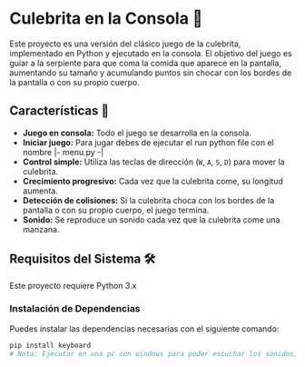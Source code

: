 # Culebrita en la Consola 🐍

Este proyecto es una versión del clásico juego de la culebrita, implementado en Python y ejecutado en la consola. El objetivo del juego es guiar a la serpiente para que coma la comida que aparece en la pantalla, aumentando su tamaño y acumulando puntos sin chocar con los bordes de la pantalla o con su propio cuerpo.

## Características 🚀

- **Juego en consola:** Todo el juego se desarrolla en la consola.
- **Iniciar juego:** Para jugar debes de ejecutar el run python file con el nombre |- menu.py -|
- **Control simple:** Utiliza las teclas de dirección (`W`, `A`, `S`, `D`) para mover la culebrita.
- **Crecimiento progresivo:** Cada vez que la culebrita come, su longitud aumenta.
- **Detección de colisiones:** Si la culebrita choca con los bordes de la pantalla o con su propio cuerpo, el juego termina.
- **Sonido:** Se reproduce un sonido cada vez que la culebrita come una manzana.

## Requisitos del Sistema 🛠️

Este proyecto requiere Python 3.x

### Instalación de Dependencias

Puedes instalar las dependencias necesarias con el siguiente comando:

```bash
pip install keyboard
# Nota: Ejecutar en una pc con windows para poder escuchar los sonidos, si lo haces en linux no se escucharan
```
